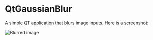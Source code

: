 QtGaussianBlur
==============

A simple QT application that blurs image inputs. Here is a screenshot:

![Blurred image](http://i.imgur.com/weWGz8T.png)
